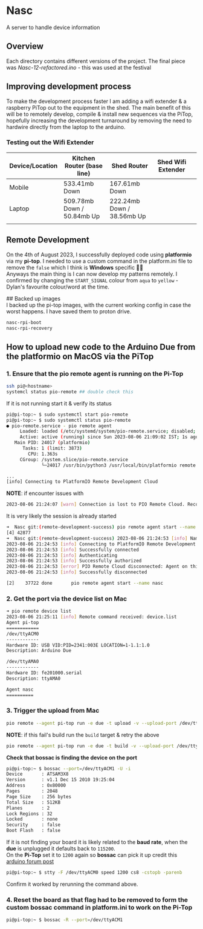 # Nasc
A server to handle device information

## Overview
Each directory contains different versions of the project. The final piece was *Nasc-12-refactored.ino* - this was used at the festival

## Improving development process
To make the development process faster I am adding a wifi extender & a raspberry PiTop out to the equipment in the shed. The main benefit of this will be to remotely develop, compile & install new sequences via the PiTop, hopefully increasing the development turnaround by removing the need to hardwire directly from the laptop to the arduino. 

### Testing out the Wifi Extender
| Device/Location 	| Kitchen Router (base line) 	| Shed Router                	| Shed Wifi Extender 	|   	|
|-----------------	|----------------------------	|----------------------------	|--------------------	|---	|
| Mobile          	| 533.41mb Down              	| 167.61mb Down              	|                    	|   	|
| Laptop          	| 509.78mb Down / 50.84mb Up 	| 222.24mb Down / 38.56mb Up 	|                    	|   	|
|                 	|                            	|                            	|                    	|   	|

## Remote Development
On the 4th of August 2023, I successfully deployed code using **platformio** via my **pi-top**. I needed to use a custom command in the platform.ini file to remove the `false` which I think is **Windows** specific 🤷‍♂️  
Anyways the main thing is I can now develop my patterns remotely. I confirmed by changing the `START_SIGNAL` colour from `aqua` to `yellow` - Dylan's favourite colour/word at the time.    

## Backed up images  
I backed up the pi-top images, with the current working config in case the worst happens. I have saved them to proton drive.  
```bash
nasc-rpi-boot
nasc-rpi-recovery
```

## How to upload new code to the Arduino Due from the platformio on MacOS via the PiTop
### 1. Ensure that the pio remote agent is running on the Pi-Top
```bash
ssh pi@<hostname>  
systemcl status pio-remote ## double check this
```
If it is not running start it & verify its status
```bash
pi@pi-top:~ $ sudo systemctl start pio-remote
pi@pi-top:~ $ sudo systemctl status pio-remote
● pio-remote.service - pio remote agent
     Loaded: loaded (/etc/systemd/system/pio-remote.service; disabled; vendor preset: enabled)
     Active: active (running) since Sun 2023-08-06 21:09:02 IST; 1s ago
   Main PID: 24017 (platformio)
      Tasks: 1 (limit: 3873)
        CPU: 1.363s
     CGroup: /system.slice/pio-remote.service
             └─24017 /usr/bin/python3 /usr/local/bin/platformio remote agent start

...
[info] Connecting to PlatformIO Remote Development Cloud
```
**NOTE**: if encounter issues with 
```bash
2023-08-06 21:24:07 [warn] Connection is lost to PIO Remote Cloud. Reconnecting
```
It is very likely the session is already started 
```bash
➜  Nasc git:(remote-development-success) pio remote agent start --name nasc &
[4] 42877
➜  Nasc git:(remote-development-success) 2023-08-06 21:24:53 [info] Name: nasc
2023-08-06 21:24:53 [info] Connecting to PlatformIO Remote Development Cloud
2023-08-06 21:24:53 [info] Successfully connected
2023-08-06 21:24:53 [info] Authenticating
2023-08-06 21:24:53 [info] Successfully authorized
2023-08-06 21:24:53 [error] PIO Remote Cloud disconnected: Agent on this host machine is already started!
2023-08-06 21:24:53 [info] Successfully disconnected

[2]    37722 done       pio remote agent start --name nasc
```

### 2. Get the port via the device list on Mac
```bash
➜ pio remote device list
2023-08-06 21:25:11 [info] Remote command received: device.list
Agent pi-top
============
/dev/ttyACM0
------------
Hardware ID: USB VID:PID=2341:003E LOCATION=1-1.1:1.0
Description: Arduino Due

/dev/ttyAMA0
------------
Hardware ID: fe201000.serial
Description: ttyAMA0

Agent nasc
==========
```

### 3. Trigger the upload from Mac
```bash 
pio remote --agent pi-top run -e due -t upload -v --upload-port /dev/ttyACM1 # port retrieved in step 2
```  
**NOTE**: if this fail's build run the `build` target & retry the above
```bash
pio remote --agent pi-top run -e due -t build -v --upload-port /dev/ttyACM1
```  
**Check that bossac is finding the device on the port**  
```bash
pi@pi-top:~ $ bossac --port=/dev/ttyACM1 -U -i
Device       : ATSAM3X8
Version      : v1.1 Dec 15 2010 19:25:04
Address      : 0x80000
Pages        : 2048
Page Size    : 256 bytes
Total Size   : 512KB
Planes       : 2
Lock Regions : 32
Locked       : none
Security     : false
Boot Flash   : false
```
If it is not finding your board it is likely related to the **baud rate**, when the **due** is unplugged it defaults back to `115200`.  
On the **Pi-Top** set it to `1200` again so **bossac** can pick it up credit this [arduino forum post](https://forum.arduino.cc/t/solved-uploads-fail-from-debian-to-due-no-device-found-on-ttyacm0/145106/7)
```bash
pi@pi-top:~ $ stty -F /dev/ttyACM0 speed 1200 cs8 -cstopb -parenb
```
Confirm it worked by rerunning the command above.   

### 4. Reset the board as that flag had to be removed to form the custom bossac command in platform.ini to work on the Pi-Top
```bash
pi@pi-top:~ $ bossac -R --port=/dev/ttyACM1
```